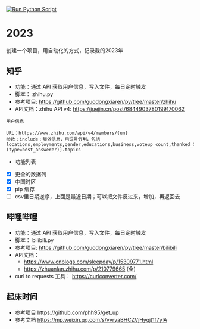 [![Run Python Script](https://github.com/lmmsoft/2023/actions/workflows/main.yml/badge.svg)](https://github.com/lmmsoft/2023/actions/workflows/main.yml)

# 2023
创建一个项目，用自动化的方式，记录我的2023年

## 知乎
- 功能：通过 API 获取用户信息，写入文件，每日定时触发
- 脚本： zhihu.py
- 参考项目: https://github.com/guodongxiaren/py/tree/master/zhihu
- API文档：zhihu API v4: https://juejin.cn/post/6844903780199170062

```
用户信息
    
URL：https://www.zhihu.com/api/v4/members/{un}
参数：include：额外信息，用逗号分割，包括
locations,employments,gender,educations,business,voteup_count,thanked_Count,follower_count,following_count,cover_url,following_topic_count,following_question_count,following_favlists_count,following_columns_count,avatar_hue,answer_count,articles_count,pins_count,question_count,columns_count,commercial_question_count,favorite_count,favorited_count,logs_count,included_answers_count,included_articles_count,included_text,message_thread_token,account_status,is_active,is_bind_phone,is_force_renamed,is_bind_sina,is_privacy_protected,sina_weibo_url,sina_weibo_name,show_sina_weibo,is_blocking,is_blocked,is_following,is_followed,is_org_createpin_white_user,mutual_followees_count,vote_to_count,vote_from_count,thank_to_count,thank_from_count,thanked_count,description,hosted_live_count,participated_live_count,allow_message,industry_category,org_name,org_homepage,badge[?(type=best_answerer)].topics
```
- 功能列表
- [x] 更全的数据列
- [x] 中国时区
- [x] pip 缓存
- [ ] csv里日期逆序，上面是最近日期；可以把文件反过来，增加，再返回去

## 哔哩哔哩
- 功能：通过 API 获取用户信息，写入文件，每日定时触发
- 脚本： bilibili.py
- 参考项目: https://github.com/guodongxiaren/py/tree/master/bilibili
- API文档：
  - https://www.cnblogs.com/sleepday/p/15309771.html
  - https://zhuanlan.zhihu.com/p/210779665 (全)
- curl to requests 工具： https://curlconverter.com/

## 起床时间
- 参考项目 https://github.com/phh95/get_up
- 参考文档 https://mp.weixin.qq.com/s/vvryaBHCZVjHyqjt1f7ylA